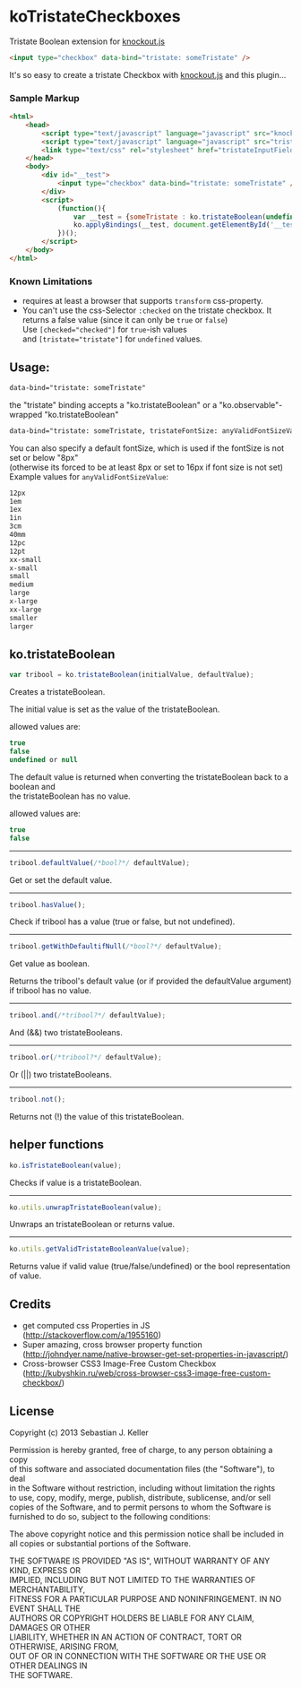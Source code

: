 koTristateCheckboxes
====================

Tristate Boolean extension for [knockout.js](http://knockoutjs.com/)

```html
<input type="checkbox" data-bind="tristate: someTristate" />
```

It's so easy to create a tristate Checkbox with [knockout.js](http://knockoutjs.com/) and this plugin...

### Sample Markup

```html
<html>
	<head>
		<script type="text/javascript" language="javascript" src="knockout-2.3.0.js"></script>
		<script type="text/javascript" language="javascript" src="tristateInputField.js"></script>
		<link type="text/css" rel="stylesheet" href="tristateInputField.css">
	</head>
	<body>
		<div id="__test">
			<input type="checkbox" data-bind="tristate: someTristate" />
		</div>
		<script>
			(function(){
				var __test = {someTristate : ko.tristateBoolean(undefined, true)};
				ko.applyBindings(__test, document.getElementById('__test'));
			})();
		</script>
	</body>
</html>
```
### Known Limitations

* requires at least a browser that supports `transform` css-property.
* You can't use the css-Selector `:checked` on the tristate checkbox. It returns a false value (since it can only be `true` or `false`)    
	Use `[checked="checked"]` for `true`-ish values    
	and `[tristate="tristate"]` for `undefined` values.

Usage:
------
```html
data-bind="tristate: someTristate"
```

the "tristate" binding accepts a "ko.tristateBoolean" or a "ko.observable"-wrapped "ko.tristateBoolean"    

```html
data-bind="tristate: someTristate, tristateFontSize: anyValidFontSizeValue"
```
You can also specify a default fontSize, which is used if the fontSize is not set or below "8px"       
(otherwise its forced to be at least 8px or set to 16px if font size is not set)    
Example values for `anyValidFontSizeValue`:    
```css
12px
1em
1ex
1in
3cm
40mm
12pc
12pt
xx-small
x-small
small
medium
large
x-large
xx-large
smaller
larger
```

ko.tristateBoolean
------------------

```javascript
var tribool = ko.tristateBoolean(initialValue, defaultValue);
```

Creates a tristateBoolean.

The initial value is set as the value of the tristateBoolean.    
    
allowed values are:
```javascript
true
false
undefined or null
```

The default value is returned when converting the tristateBoolean back to a boolean and   
the tristateBoolean has no value.    
    
allowed values are:
```javascript
true
false
```
___

```javascript
tribool.defaultValue(/*bool?*/ defaultValue);
```

Get or set the default value.

___

```javascript
tribool.hasValue();
```

Check if tribool has a value (true or false, but not undefined).

___

```javascript
tribool.getWithDefaultifNull(/*bool?*/ defaultValue);
```

Get value as boolean.    
    
Returns the tribool's default value (or if provided the defaultValue argument) if tribool has no value.

___

```javascript
tribool.and(/*tribool?*/ defaultValue);
```

And (&&) two tristateBooleans.

___

```javascript
tribool.or(/*tribool?*/ defaultValue);
```

Or (||) two tristateBooleans.

___

```javascript
tribool.not();
```

Returns not (!) the value of this tristateBoolean.

helper functions
----------------

```javascript
ko.isTristateBoolean(value);
```

Checks if value is a tristateBoolean.

___

```javascript
ko.utils.unwrapTristateBoolean(value);
```

Unwraps an tristateBoolean or returns value.

___

```javascript
ko.utils.getValidTristateBooleanValue(value);
```

Returns value if valid value (true/false/undefined) or the bool representation of value.


Credits
-------

* get computed css Properties in JS    
	(http://stackoverflow.com/a/1955160)
* Super amazing, cross browser property function    
	(http://johndyer.name/native-browser-get-set-properties-in-javascript/)
* Cross-browser CSS3 Image-Free Custom Checkbox    
	(http://kubyshkin.ru/web/cross-browser-css3-image-free-custom-checkbox/)

License
-------

Copyright (c) 2013 Sebastian J. Keller    
    
Permission is hereby granted, free of charge, to any person obtaining a copy    
of this software and associated documentation files (the "Software"), to deal    
in the Software without restriction, including without limitation the rights    
to use, copy, modify, merge, publish, distribute, sublicense, and/or sell    
copies of the Software, and to permit persons to whom the Software is    
furnished to do so, subject to the following conditions:    
    
The above copyright notice and this permission notice shall be included in    
all copies or substantial portions of the Software.    
    
THE SOFTWARE IS PROVIDED "AS IS", WITHOUT WARRANTY OF ANY KIND, EXPRESS OR    
IMPLIED, INCLUDING BUT NOT LIMITED TO THE WARRANTIES OF MERCHANTABILITY,    
FITNESS FOR A PARTICULAR PURPOSE AND NONINFRINGEMENT. IN NO EVENT SHALL THE    
AUTHORS OR COPYRIGHT HOLDERS BE LIABLE FOR ANY CLAIM, DAMAGES OR OTHER    
LIABILITY, WHETHER IN AN ACTION OF CONTRACT, TORT OR OTHERWISE, ARISING FROM,    
OUT OF OR IN CONNECTION WITH THE SOFTWARE OR THE USE OR OTHER DEALINGS IN    
THE SOFTWARE.
